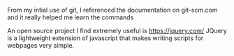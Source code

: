 From my intial use of git, I referenced the documentation on git-scm.com and it really helped me learn the commands 

An open source project I find extremely useful is 
https://jquery.com/
JQuery is a lightweight extension of javascript that makes writing scripts for
webpages very simple. 


